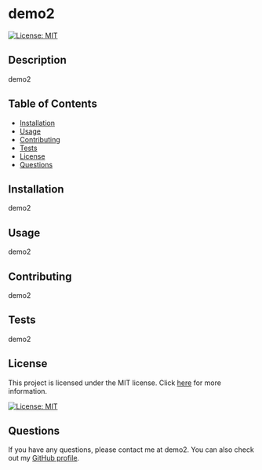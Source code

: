 # demo2

[![License: MIT](https://img.shields.io/badge/License-MIT-yellow.svg)](https://opensource.org/licenses/MIT)

## Description

demo2

## Table of Contents

- [Installation](#installation)
- [Usage](#usage)
- [Contributing](#contributing)
- [Tests](#tests)
- [License](#license)
- [Questions](#questions)

## Installation

demo2

## Usage

demo2

## Contributing

demo2

## Tests

demo2

## License

This project is licensed under the MIT license. Click [here](https://opensource.org/licenses/MIT) for more information.

[![License: MIT](https://img.shields.io/badge/License-MIT-yellow.svg)](https://opensource.org/licenses/MIT)


## Questions

If you have any questions, please contact me at demo2. You can also check out my [GitHub profile](https://github.com/demo2).
